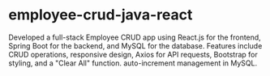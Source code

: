 # employee-crud-java-react
Developed a full-stack Employee CRUD app using React.js for the frontend, Spring Boot for the backend, and MySQL for the database. Features include CRUD operations, responsive design, Axios for API requests, Bootstrap for styling, and a "Clear All" function.  auto-increment management in MySQL.
